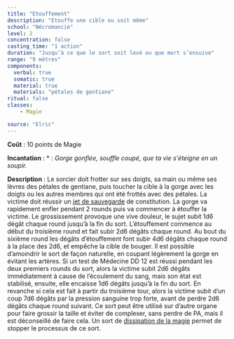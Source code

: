```yaml
---
title: "Etouffement"
description: "Etouffe une cible ou soit même"
school: "Nécromancie"
level: 2
concentration: false
casting_time: "1 action"
duration: "Jusqu’à ce que le sort soit levé ou que mort s’ensuive"
range: "9 mètres"
components:
  verbal: true
  somatic: true
  material: true
  materials: "pétales de gentiane"
ritual: false
classes:
    - Magie

source: "Elric"
---
```

**Coût** : 10 points de Magie  

**Incantation** : * : *Gorge gonflée, souffle coupé, que ta vie s'éteigne en un soupir.*   

**Description** : Le sorcier doit frotter sur ses doigts, sa main ou même ses lèvres des pétales de gentiane, puis toucher la cible à la gorge avec les doigts ou les autres membres qui ont été frottés avec des pétales. La victime doit réussir un [jet de sauvegarde](/utiliser-les-caracteristiques/#jets-de-sauvegarde) de constitution. La gorge va rapidement enfler pendant 2 rounds puis va commencer à étouffer la victime.
Le grossissement provoque une vive douleur, le sujet subit 1d6 dégât chaque round jusqu’à la fin du sort. L’étouffement commence au début du troisième round et fait subir 2d6 dégâts chaque round. Au bout du sixième round les dégâts d’étouffement font subir 4d6 dégâts chaque round à la place des 2d6, et empêche la cible de bouger.
Il est possible d’amoindrir le sort de façon naturelle, en coupant légèrement la gorge en évitant les artères. Si un test de Médecine DD 12 est réussi pendant les deux premiers rounds du sort, alors la victime subit 2d6 dégâts immédiatement à cause de l’écoulement du sang, mais son état est stabilisé, ensuite, elle encaisse 1d6 dégâts jusqu’à la fin du sort. En revanche si cela est fait à partir du troisième tour, alors la victime subit d’un coup 7d6 dégâts par la pression sanguine trop forte, avant de perdre 2d6 dégâts chaque round suivant. Ce sort peut être utilisé sur d’autre organe pour faire grossir la taille et éviter de complexer, sans perdre de PA, mais il est déconseillé de faire cela. Un sort de [dissipation de la magie](/grimoire/dissipation-de-la-magie) permet de stopper le processus de ce sort.
